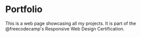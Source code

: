 # Portfolio
This is a web page showcasing all my projects. It is part of the @freecodecamp's Responsive Web Design Certification.
